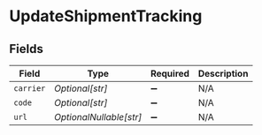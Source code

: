 # UpdateShipmentTracking


## Fields

| Field                   | Type                    | Required                | Description             |
| ----------------------- | ----------------------- | ----------------------- | ----------------------- |
| `carrier`               | *Optional[str]*         | :heavy_minus_sign:      | N/A                     |
| `code`                  | *Optional[str]*         | :heavy_minus_sign:      | N/A                     |
| `url`                   | *OptionalNullable[str]* | :heavy_minus_sign:      | N/A                     |
